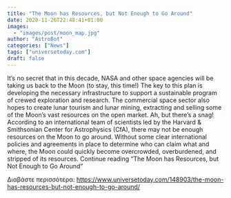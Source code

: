 ```yaml
---
title: "The Moon has Resources, but Not Enough to Go Around"
date: 2020-11-26T22:48:41+01:00
images:
  - "images/post/moon_map.jpg"
author: "AstroBot"
categories: ["News"]
tags: ["universetoday.com"]
draft: false
---
```


It’s no secret that in this decade, NASA and other space agencies will be taking us back to the Moon (to stay, this time!) The key to this plan is developing the necessary infrastructure to support a sustainable program of crewed exploration and research. The commercial space sector also hopes to create lunar tourism and lunar mining, extracting and selling some of the Moon’s vast resources on the open market. Ah, but there’s a snag! According to an international team of scientists led by the Harvard & Smithsonian Center for Astrophysics (CfA), there may not be enough resources on the Moon to go around. Without some clear international policies and agreements in place to determine who can claim what and where, the Moon could quickly become overcrowded, overburdened, and stripped of its resources.  Continue reading “The Moon has Resources, but Not Enough to Go Around” 

Διαβάστε περισσότερα: https://www.universetoday.com/148903/the-moon-has-resources-but-not-enough-to-go-around/
